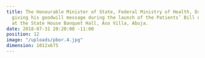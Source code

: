 ```yaml
---
title: The Honourable Minister of State, Federal Ministry of Health, Dr. Osagie Ehanire,
  giving his goodwill message during the launch of the Patients’ Bill of Rights (PBoR)
  at the State House Banquet Hall, Aso Villa, Abuja.
date: 2018-07-31 20:20:00 -11:00
position: 12
image: "/uploads/pbor.4.jpg"
dimension: 1012x675
---
```


